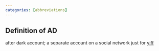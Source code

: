 ```yaml
---
categories: [abbreviations]
---
```


## Definition of AD

after dark account; a separate account on a social network just for [yiff](./yiff)
